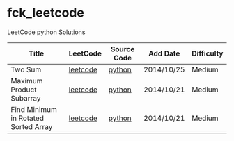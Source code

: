 fck_leetcode
============

LeetCode python Solutions

| Title | LeetCode | Source Code | Add Date | Difficulty |
| ----- | -------- | ----------- | -------- | ---------- |
|Two Sum|[leetcode](https://oj.leetcode.com/problems/two-sum/)|[python](./tree/master/src/2Sum/2Sum.py)|2014/10/25|Medium|
|Maximum Product Subarray|[leetcode](https://oj.leetcode.com/problems/maximum-product-subarray/)|[python](./tree/master/src/MaximumProductSubarray/MaximumProductSubarray.py)|2014/10/21|Medium|
|Find Minimum in Rotated Sorted Array|[leetcode](https://oj.leetcode.com/problems/find-minimum-in-rotated-sorted-array/)|[python](./tree/master/src/FindMinimuminRotatedSortedArray/FindMinimuminRotatedSortedArray.py)|2014/10/21|Medium|
